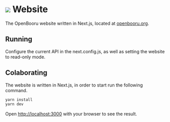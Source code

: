 # ![](https://github.com/TheOpenBooru/website/blob/master/public/favicon.ico) Website


The OpenBooru website written in Next.js, located at [openbooru.org](https://openbooru.org).

## Running

Configure the current API in the next.config.js, as well as setting the website to read-only mode.

## Colaborating

The website is written in Next.js, in order to start run the following command.

```bash
yarn install
yarn dev
```

Open [http://localhost:3000](http://localhost:3000) with your browser to see the result.

